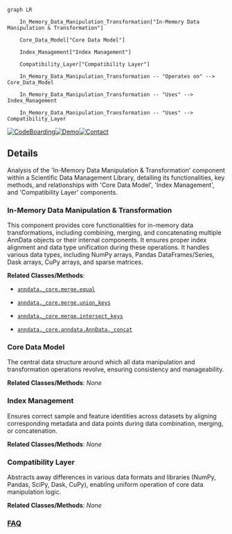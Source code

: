 ```mermaid

graph LR

    In_Memory_Data_Manipulation_Transformation["In-Memory Data Manipulation & Transformation"]

    Core_Data_Model["Core Data Model"]

    Index_Management["Index Management"]

    Compatibility_Layer["Compatibility Layer"]

    In_Memory_Data_Manipulation_Transformation -- "Operates on" --> Core_Data_Model

    In_Memory_Data_Manipulation_Transformation -- "Uses" --> Index_Management

    In_Memory_Data_Manipulation_Transformation -- "Uses" --> Compatibility_Layer

```



[![CodeBoarding](https://img.shields.io/badge/Generated%20by-CodeBoarding-9cf?style=flat-square)](https://github.com/CodeBoarding/GeneratedOnBoardings)[![Demo](https://img.shields.io/badge/Try%20our-Demo-blue?style=flat-square)](https://www.codeboarding.org/demo)[![Contact](https://img.shields.io/badge/Contact%20us%20-%20contact@codeboarding.org-lightgrey?style=flat-square)](mailto:contact@codeboarding.org)



## Details



Analysis of the 'In-Memory Data Manipulation & Transformation' component within a Scientific Data Management Library, detailing its functionalities, key methods, and relationships with 'Core Data Model', 'Index Management', and 'Compatibility Layer' components.



### In-Memory Data Manipulation & Transformation

This component provides core functionalities for in-memory data transformations, including combining, merging, and concatenating multiple AnnData objects or their internal components. It ensures proper index alignment and data type unification during these operations. It handles various data types, including NumPy arrays, Pandas DataFrames/Series, Dask arrays, CuPy arrays, and sparse matrices.





**Related Classes/Methods**:



- <a href="https://github.com/scverse/anndata/blob/main/src/anndata/_core/merge.py" target="_blank" rel="noopener noreferrer">`anndata._core.merge.equal`</a>

- <a href="https://github.com/scverse/anndata/blob/main/src/anndata/_core/merge.py" target="_blank" rel="noopener noreferrer">`anndata._core.merge.union_keys`</a>

- <a href="https://github.com/scverse/anndata/blob/main/src/anndata/_core/merge.py" target="_blank" rel="noopener noreferrer">`anndata._core.merge.intersect_keys`</a>

- <a href="https://github.com/scverse/anndata/blob/main/src/anndata/_core/anndata.py" target="_blank" rel="noopener noreferrer">`anndata._core.anndata.AnnData._concat`</a>





### Core Data Model

The central data structure around which all data manipulation and transformation operations revolve, ensuring consistency and manageability.





**Related Classes/Methods**: _None_



### Index Management

Ensures correct sample and feature identities across datasets by aligning corresponding metadata and data points during data combination, merging, or concatenation.





**Related Classes/Methods**: _None_



### Compatibility Layer

Abstracts away differences in various data formats and libraries (NumPy, Pandas, SciPy, Dask, CuPy), enabling uniform operation of core data manipulation logic.





**Related Classes/Methods**: _None_







### [FAQ](https://github.com/CodeBoarding/GeneratedOnBoardings/tree/main?tab=readme-ov-file#faq)